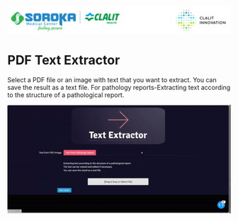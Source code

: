 ![alt text](./assets/header_logo.png)
# PDF Text Extractor

Select a PDF file or an image with text that you want to extract. You can save the result as a text file. For pathology reports-Extracting text according to the structure of a pathological report.

![Pathology example](pathology_demo_gif.gif)
